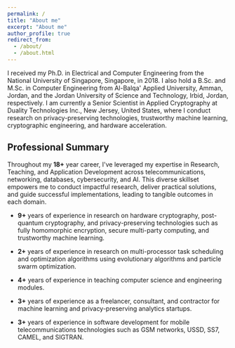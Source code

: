 ```yaml
---
permalink: /
title: "About me"
excerpt: "About me"
author_profile: true
redirect_from: 
  - /about/
  - /about.html
---
```


I received my Ph.D. in Electrical and Computer Engineering from the National University of Singapore, Singapore, in 2018. I also hold a B.Sc. and M.Sc. in Computer Engineering from Al-Balqa' Applied University, Amman, Jordan, and the Jordan University of Science and Technology, Irbid, Jordan, respectively. I am currently a Senior Scientist in Applied Cryptography at Duality Technologies Inc., New Jersey, United States, where I conduct research on privacy-preserving technologies, trustworthy machine learning, cryptographic engineering, and hardware acceleration.

## Professional Summary

Throughout my **18+** year career, I've leveraged my expertise in Research, Teaching, and Application Development across telecommunications, networking, databases, cybersecurity, and AI. This diverse skillset empowers me to conduct impactful research, deliver practical solutions, and guide successful implementations, leading to tangible outcomes in each domain.

- **9+** years of experience in research on hardware cryptography, post-quantum cryptography, and privacy-preserving technologies such as fully homomorphic encryption, secure multi-party computing, and trustworthy machine learning.

- **2+** years of experience in research on multi-processor task scheduling and optimization algorithms using evolutionary algorithms and particle swarm optimization.

- **4+** years of experience in teaching computer science and engineering modules.

- **3+** years of experience as a freelancer, consultant, and contractor for machine learning and privacy-preserving analytics startups.

- **3+** years of experience in software development for mobile telecommunications technologies such as GSM networks, USSD, SS7, CAMEL, and SIGTRAN.